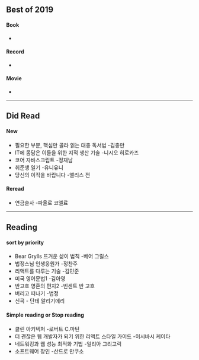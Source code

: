 ## Best of 2019
#### Book
- 

#### Record
- 

#### Movie
- 

---

## Did Read

#### New
- 필요한 부분, 핵심만 골라 읽는 대충 독서법 -김충만
- IT에 몸담은 이들을 위한 지적 생산 기술 -니시오 히로카즈
- 코어 자바스크립트 -정재남
- 취준생 일기 -유니유니
- 당신의 이직을 바랍니다 -앨리스 전

#### Reread
- 연금술사 -파울로 코엘료

---

## Reading

#### sort by priority
- Bear Grylls 뜨거운 삶이 법칙 -베어 그릴스
- 법정스님 인생응원가 -정찬주
- 리액트를 다루는 기술 -김민준
- 미국 영어문법1 -김아영
- 반고흐 영혼의 편지2 -빈센트 반 고흐
- 버리고 떠나기 -법정
- 신곡 - 단테 알리기에리

#### Simple reading or Stop reading  
- 클린 아키텍처 -로버트 C.마틴
- 더 괜찮은 웹 개발자가 되기 위한 리액트 스타일 가이드 -이시바시 케이타
- 네트워킹과 웹 성능 최적화 기법 -일리아 그리고릭
- 소프트웨어 장인 -산드로 만쿠소
